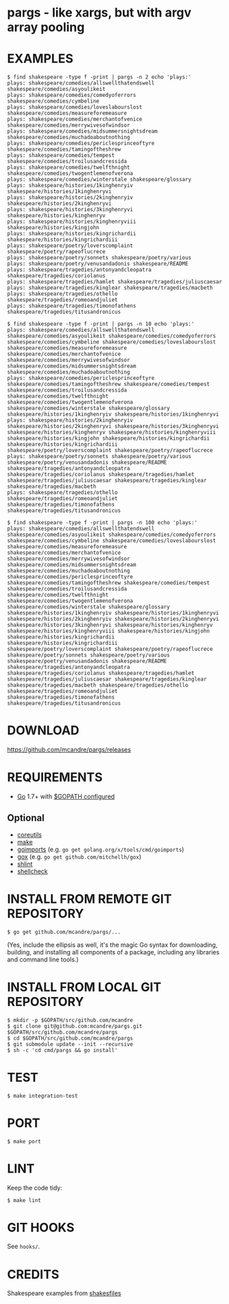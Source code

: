 # pargs - like xargs, but with argv array pooling

# EXAMPLES

```
$ find shakespeare -type f -print | pargs -n 2 echo 'plays:'
plays: shakespeare/comedies/allswellthatendswell shakespeare/comedies/asyoulikeit
plays: shakespeare/comedies/comedyoferrors shakespeare/comedies/cymbeline
plays: shakespeare/comedies/loveslabourslost shakespeare/comedies/measureforemeasure
plays: shakespeare/comedies/merchantofvenice shakespeare/comedies/merrywivesofwindsor
plays: shakespeare/comedies/midsummersnightsdream shakespeare/comedies/muchadoaboutnothing
plays: shakespeare/comedies/periclesprinceoftyre shakespeare/comedies/tamingoftheshrew
plays: shakespeare/comedies/tempest shakespeare/comedies/troilusandcressida
plays: shakespeare/comedies/twelfthnight shakespeare/comedies/twogentlemenofverona
plays: shakespeare/comedies/winterstale shakespeare/glossary
plays: shakespeare/histories/1kinghenryiv shakespeare/histories/1kinghenryvi
plays: shakespeare/histories/2kinghenryiv shakespeare/histories/2kinghenryvi
plays: shakespeare/histories/3kinghenryvi shakespeare/histories/kinghenryv
plays: shakespeare/histories/kinghenryviii shakespeare/histories/kingjohn
plays: shakespeare/histories/kingrichardii shakespeare/histories/kingrichardiii
plays: shakespeare/poetry/loverscomplaint shakespeare/poetry/rapeoflucrece
plays: shakespeare/poetry/sonnets shakespeare/poetry/various
plays: shakespeare/poetry/venusandadonis shakespeare/README
plays: shakespeare/tragedies/antonyandcleopatra shakespeare/tragedies/coriolanus
plays: shakespeare/tragedies/hamlet shakespeare/tragedies/juliuscaesar
plays: shakespeare/tragedies/kinglear shakespeare/tragedies/macbeth
plays: shakespeare/tragedies/othello shakespeare/tragedies/romeoandjuliet
plays: shakespeare/tragedies/timonofathens shakespeare/tragedies/titusandronicus

$ find shakespeare -type f -print | pargs -n 10 echo 'plays:'
plays: shakespeare/comedies/allswellthatendswell shakespeare/comedies/asyoulikeit shakespeare/comedies/comedyoferrors shakespeare/comedies/cymbeline shakespeare/comedies/loveslabourslost shakespeare/comedies/measureforemeasure shakespeare/comedies/merchantofvenice shakespeare/comedies/merrywivesofwindsor shakespeare/comedies/midsummersnightsdream shakespeare/comedies/muchadoaboutnothing
plays: shakespeare/comedies/periclesprinceoftyre shakespeare/comedies/tamingoftheshrew shakespeare/comedies/tempest shakespeare/comedies/troilusandcressida shakespeare/comedies/twelfthnight shakespeare/comedies/twogentlemenofverona shakespeare/comedies/winterstale shakespeare/glossary shakespeare/histories/1kinghenryiv shakespeare/histories/1kinghenryvi
plays: shakespeare/histories/2kinghenryiv shakespeare/histories/2kinghenryvi shakespeare/histories/3kinghenryvi shakespeare/histories/kinghenryv shakespeare/histories/kinghenryviii shakespeare/histories/kingjohn shakespeare/histories/kingrichardii shakespeare/histories/kingrichardiii shakespeare/poetry/loverscomplaint shakespeare/poetry/rapeoflucrece
plays: shakespeare/poetry/sonnets shakespeare/poetry/various shakespeare/poetry/venusandadonis shakespeare/README shakespeare/tragedies/antonyandcleopatra shakespeare/tragedies/coriolanus shakespeare/tragedies/hamlet shakespeare/tragedies/juliuscaesar shakespeare/tragedies/kinglear shakespeare/tragedies/macbeth
plays: shakespeare/tragedies/othello shakespeare/tragedies/romeoandjuliet shakespeare/tragedies/timonofathens shakespeare/tragedies/titusandronicus

$ find shakespeare -type f -print | pargs -n 100 echo 'plays:'
plays: shakespeare/comedies/allswellthatendswell shakespeare/comedies/asyoulikeit shakespeare/comedies/comedyoferrors shakespeare/comedies/cymbeline shakespeare/comedies/loveslabourslost shakespeare/comedies/measureforemeasure shakespeare/comedies/merchantofvenice shakespeare/comedies/merrywivesofwindsor shakespeare/comedies/midsummersnightsdream shakespeare/comedies/muchadoaboutnothing shakespeare/comedies/periclesprinceoftyre shakespeare/comedies/tamingoftheshrew shakespeare/comedies/tempest shakespeare/comedies/troilusandcressida shakespeare/comedies/twelfthnight shakespeare/comedies/twogentlemenofverona shakespeare/comedies/winterstale shakespeare/glossary shakespeare/histories/1kinghenryiv shakespeare/histories/1kinghenryvi shakespeare/histories/2kinghenryiv shakespeare/histories/2kinghenryvi shakespeare/histories/3kinghenryvi shakespeare/histories/kinghenryv shakespeare/histories/kinghenryviii shakespeare/histories/kingjohn shakespeare/histories/kingrichardii shakespeare/histories/kingrichardiii shakespeare/poetry/loverscomplaint shakespeare/poetry/rapeoflucrece shakespeare/poetry/sonnets shakespeare/poetry/various shakespeare/poetry/venusandadonis shakespeare/README shakespeare/tragedies/antonyandcleopatra shakespeare/tragedies/coriolanus shakespeare/tragedies/hamlet shakespeare/tragedies/juliuscaesar shakespeare/tragedies/kinglear shakespeare/tragedies/macbeth shakespeare/tragedies/othello shakespeare/tragedies/romeoandjuliet shakespeare/tragedies/timonofathens shakespeare/tragedies/titusandronicus
```

# DOWNLOAD

https://github.com/mcandre/pargs/releases

# REQUIREMENTS

* [Go](https://golang.org) 1.7+ with [$GOPATH configured](https://gist.github.com/mcandre/ef73fb77a825bd153b7836ddbd9a6ddc)

## Optional

* [coreutils](https://www.gnu.org/software/coreutils/coreutils.html)
* [make](https://www.gnu.org/software/make/)
* [goimports](https://godoc.org/golang.org/x/tools/cmd/goimports) (e.g. `go get golang.org/x/tools/cmd/goimports`)
* [gox](https://github.com/mitchellh/gox) (e.g. `go get github.com/mitchellh/gox`)
* [shlint](https://rubygems.org/gems/shlint)
* [shellcheck](http://hackage.haskell.org/package/ShellCheck)

# INSTALL FROM REMOTE GIT REPOSITORY

```
$ go get github.com/mcandre/pargs/...
```

(Yes, include the ellipsis as well, it's the magic Go syntax for downloading, building, and installing all components of a package, including any libraries and command line tools.)

# INSTALL FROM LOCAL GIT REPOSITORY

```
$ mkdir -p $GOPATH/src/github.com/mcandre
$ git clone git@github.com:mcandre/pargs.git $GOPATH/src/github.com/mcandre/pargs
$ cd $GOPATH/src/github.com/mcandre/pargs
$ git submodule update --init --recursive
$ sh -c 'cd cmd/pargs && go install'
```

# TEST

```
$ make integration-test
```

# PORT

```
$ make port
```

# LINT

Keep the code tidy:

```
$ make lint
```

# GIT HOOKS

See `hooks/`.

# CREDITS

Shakespeare examples from [shakesfiles](http://www.compciv.org/practicum/shakefiles/b-downloading-the-shakespeare-zip/)
